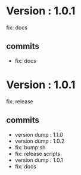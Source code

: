 # Version : 1.0.1

fix: docs

## commits

* fix: docs
# Version : 1.0.1

fix: release

## commits

* version dump : 1.1.0
* version dump : 1.0.2
* fix: bump.sh
* fix: release scripts
* version dump : 1.0.1
* fix: docs
